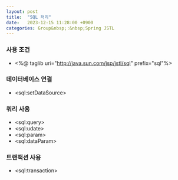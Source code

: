 ```yaml
---
layout: post
title:  "SQL 처리"
date:   2023-12-15 11:28:00 +0900
categories: Group&nbsp;:&nbsp;Spring JSTL
---
```


### 사용 조건

- &lt;%@ taglib uri="http://java.sun.com/jsp/jstl/sql" prefix="sql"%>

### 데이터베이스 연결

- &lt;sql:setDataSource>

### 쿼리 사용

- &lt;sql:query>
- &lt;sql:udate>
- &lt;sql:param>
- &lt;sql:dataParam>

### 트랜잭션 사용

- &lt;sql:transaction>